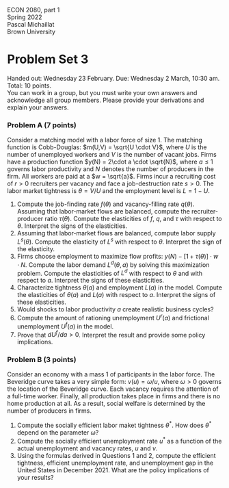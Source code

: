 ECON 2080, part 1  
Spring 2022  
Pascal Michaillat  
Brown University

# Problem Set 3

Handed out: Wednesday 23 February. Due: Wednesday 2 March, 10:30 am.  
Total: 10 points.  
You can work in a group, but you must write your own answers and acknowledge all group members. Please provide your derivations and explain your answers.

### Problem A (7 points)

Consider a matching model with a labor force of size $1$. The matching function is  Cobb-Douglas:  $m(U,V) = \sqrt{U \cdot V}$, where $U$ is the number of unemployed workers and $V$ is the number of vacant jobs. Firms have a production function $y(N) = 2\cdot a \cdot \sqrt{N}$, where $a \leq 1$ governs labor productivity and $N$ denotes the number of producers in the firm. All workers are paid at a $w = \sqrt{a}$. Firms incur a recruiting cost of $r > 0$ recruiters per vacancy and face a job-destruction rate $s > 0$. The labor market tightness is $\theta = V/U$ and the employment level is $L=1 - U$.

1. Compute the job-finding rate $f(\theta)$ and vacancy-filling rate $q(\theta)$. Assuming that labor-market flows are balanced, compute the recruiter-producer ratio $\tau(\theta)$. Compute the elasticities of $f$, $q$, and $\tau$ with respect to $\theta$. Interpret the signs of the elasticities.
2. Assuming that labor-market flows are balanced, compute labor supply $L^s(\theta)$. Compute the elasticity of $L^s$ with respect to $\theta$. Interpret the sign of the elasticity.
3. Firms choose employment to maximize flow profits: $y(N) - [1+\tau(\theta)] \cdot w \cdot N$. Compute the labor demand $L^d(\theta,a)$ by solving this maximization problem. Compute the elasticities of $L^d$ with respect to $\theta$ and with respect to $a$. Interpret the signs of these elasticities.
4. Characterize tightness $\theta(a)$ and employment $L(a)$ in the model. Compute the elasticities of $\theta(a)$ and $L(a)$ with respect to $a$. Interpret the signs of these elasticities. 
5.  Would shocks to labor productivity $a$ create realistic business cycles?
6. Compute the amount of rationing unemployment $U^r(a)$ and frictional unemployment $U^f(a)$ in the model.
7. Prove that $dU^f/da > 0$. Interpret the result and provide some policy implications.

### Problem B (3 points)

Consider an economy with a mass 1 of participants in the labor force. The Beveridge curve takes a very simple form: $v(u) = \omega/u$, where $\omega>0$ governs the location of the Beveridge curve. Each vacancy requires the attention of a full-time worker. Finally, all production takes place in firms and there is no home production at all. As a result, social welfare is determined by the number of producers in firms.

1. Compute the socially efficient labor maket tightness $\theta^*$. How does $\theta^*$ depend on the parameter $\omega$?
2. Compute the socially efficient unemployment rate $u^*$ as a function of the actual unemployment and vacancy rates, $u$ and $v$.
3. Using the formulas derived in Questions 1 and 2, compute the efficient tightness, efficient unemployment rate, and unemployment gap in the United States in December 2021. What are the policy implications of your results?

